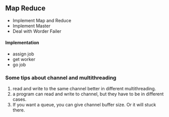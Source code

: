 ## Map Reduce
- Implement Map and Reduce
- Implement Master
- Deal with Worder Failer

#### Implementation
- assign job
- get worker 
- go job 

### Some tips about channel and multithreading
1. read and write to the same channel better in different multithreading.
2. a program can read and write to channel, but they have to be in different cases.
3. If you want a queue, you can give channel buffer size. Or it will stuck there.


<!--stackedit_data:
eyJoaXN0b3J5IjpbLTEzMjMyNjg1NjZdfQ==
-->
